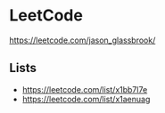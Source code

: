 # LeetCode

<https://leetcode.com/jason_glassbrook/>

## Lists

-   <https://leetcode.com/list/x1bb7l7e>
-   <https://leetcode.com/list/x1aenuag>
